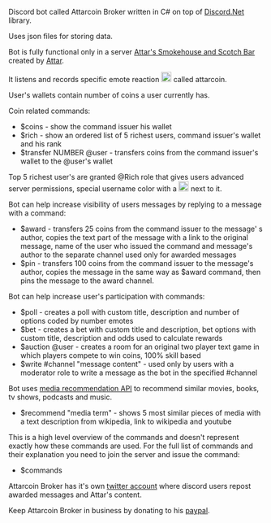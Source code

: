 Discord bot called Attarcoin Broker written in C# on top of [Discord.Net](https://github.com/discord-net/Discord.Net) library.

Uses json files for storing data.

Bot is fully functional only in a server [Attar's Smokehouse and Scotch Bar](https://discord.gg/bUQFErEr) created by [Attar](https://linktr.ee/Attar).

It listens and records specific emote reaction <img src="https://cdn.discordapp.com/emojis/710382504196178000.png" alt="attarcoin emote" width="20"/> called attarcoin.

User's wallets contain number of coins a user currently has.

Coin related commands:

 - $coins - show the command issuer his wallet
 - $rich - show an ordered list of 5 richest users, command issuer's wallet and his rank
 - $transfer NUMBER @user - transfers coins from the command issuer's wallet to the @user's wallet 

Top 5 richest user's are granted @Rich role that gives users advanced server permissions, special username color with a <img src="https://cdn.discordapp.com/emojis/710382504196178000.png" alt="attarcoin emote" width="20"/> next to it.

Bot can help increase visibility of users messages by replying to a message with a command:

 - $award - transfers 25 coins from the command issuer to the message' s author, copies the text part of the message with a link to the original message, name of the user who issued the command and message's author to the separate channel used only for awarded messages
 - $pin - transfers 100 coins from the command issuer to the message's author, copies the message in the same way as $award command, then pins the message to the award channel.

Bot can help increase user's participation with commands:

 - $poll - creates a poll with custom title, description and number of options coded by number emotes
 - $bet - creates a bet with custom title and description, bet options with custom title, description and odds used to calculate rewards
 - $auction @user - creates a room for an original two player text game in which players compete to win coins, 100% skill based
 - $write #channel "message content" - used only by users with a moderator role to write a message as the bot in the specified #channel

Bot uses [media recommendation API](https://tastedive.com) to recommend similar movies, books, tv shows, podcasts and music.

 - $recommend "media term" - shows 5 most similar pieces of media with a text description from wikipedia, link to wikipedia and youtube 

This is a high level overview of the commands and doesn't represent exactly how these commands are used. For the full list of commands and their explanation you need to join the server and issue the command:

 - $commands

Attarcoin Broker has it's own [twitter account](https://twitter.com/attarcoin) where discord users repost awarded messages and Attar's content.

Keep Attarcoin Broker in business by donating to his [paypal](https://www.paypal.com/paypalme/attarcoinbroker).
